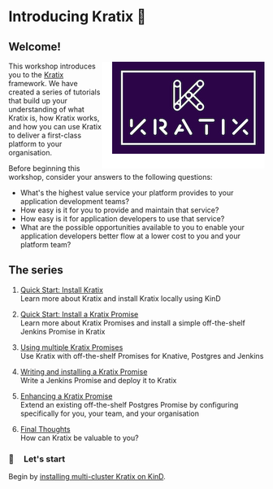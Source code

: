 # Introducing Kratix 🎉

## Welcome!

<img 
  align="right" 
  src="assets/images/logo_300_with-padding.png" 
  alt="Kratix logo" 
/>

This workshop introduces you to the [Kratix](https://www.kratix.io) framework. We have created a series of tutorials that build up your understanding of what Kratix is, how Kratix works, and how you can use Kratix to deliver a first-class platform to your organisation. 

Before beginning this workshop, consider your answers to the following questions:

* What's the highest value service your platform provides to your application development teams? 
* How easy is it for you to provide and maintain that service?
* How easy is it for application developers to use that service?
* What are the possible opportunities available to you to enable your application developers better flow at a lower cost to you and your platform team?


## The series

1. [Quick Start: Install Kratix](/installing-kratix/) <br>
Learn more about Kratix and install Kratix locally using KinD 

1. [Quick Start: Install a Kratix Promise](/installing-a-promise/) <br>
Learn more about Kratix Promises and install a simple off-the-shelf Jenkins Promise in Kratix

1. [Using multiple Kratix Promises](/using-multiple-promises/) <br>
Use Kratix with off-the-shelf Promises for Knative, Postgres and Jenkins

1. [Writing and installing a Kratix Promise](/writing-a-promise/) <br>
Write a Jenkins Promise and deploy it to Kratix

1. [Enhancing a Kratix Promise](/enhancing-a-promise/) <br>
Extend an existing off-the-shelf Postgres Promise by configuring specifically for you, your team, and your organisation

1. [Final Thoughts](/final-thoughts/) <br>
How can Kratix be valuable to you?

### 🥁 &nbsp; &nbsp; Let's start
Begin by <a href="/installing-kratix/">installing multi-cluster Kratix on KinD</a>.
